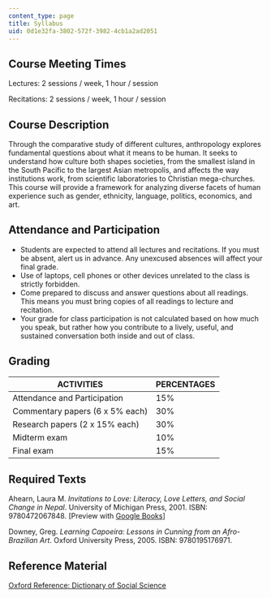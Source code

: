 ```yaml
---
content_type: page
title: Syllabus
uid: 0d1e32fa-3802-572f-3982-4cb1a2ad2051
---
```


Course Meeting Times
--------------------

Lectures: 2 sessions / week, 1 hour / session

Recitations: 2 sessions / week, 1 hour / session

Course Description
------------------

Through the comparative study of different cultures, anthropology explores fundamental questions about what it means to be human. It seeks to understand how culture both shapes societies, from the smallest island in the South Pacific to the largest Asian metropolis, and affects the way institutions work, from scientific laboratories to Christian mega-churches. This course will provide a framework for analyzing diverse facets of human experience such as gender, ethnicity, language, politics, economics, and art.

Attendance and Participation
----------------------------

*   Students are expected to attend all lectures and recitations. If you must be absent, alert us in advance. Any unexcused absences will affect your final grade.
*   Use of laptops, cell phones or other devices unrelated to the class is strictly forbidden.
*   Come prepared to discuss and answer questions about all readings. This means you must bring copies of all readings to lecture and recitation.
*   Your grade for class participation is not calculated based on how much you speak, but rather how you contribute to a lively, useful, and sustained conversation both inside and out of class.

Grading
-------

| ACTIVITIES | PERCENTAGES |
| --- | --- |
| Attendance and Participation | 15% |
| Commentary papers (6 x 5% each) | 30% |
| Research papers (2 x 15% each) | 30% |
| Midterm exam | 10% |
| Final exam | 15% 

Required Texts
--------------

Ahearn, Laura M. _Invitations to Love: Literacy, Love Letters, and Social Change in Nepal_. University of Michigan Press, 2001. ISBN: 9780472067848. \[Preview with [Google Books](http://books.google.com/books?id=VsdAA8fmL88C&printsec=frontcover)\]

Downey, Greg. _Learning Capoeira: Lessons in Cunning from an Afro-Brazilian Art_. Oxford University Press, 2005. ISBN: 9780195176971.

Reference Material
------------------

[Oxford Reference: Dictionary of Social Science](http://www.oxfordreference.com/view/10.1093/acref/9780195123715.001.0001/acref-9780195123715)